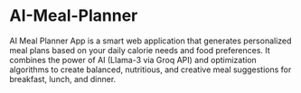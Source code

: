 # AI-Meal-Planner
AI Meal Planner App is a smart web application that generates personalized meal plans based on your daily calorie needs and food preferences. It combines the power of AI (Llama-3 via Groq API) and optimization algorithms to create balanced, nutritious, and creative meal suggestions for breakfast, lunch, and dinner.
